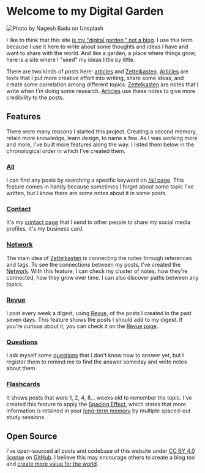 # Welcome to my Digital Garden

![Photo by <a href="https://unsplash.com/@nagesh?utm_source=unsplash&utm_medium=referral&utm_content=creditCopyText">Nagesh Badu</a> on <a href="/s/photos/garden?utm_source=unsplash&utm_medium=referral&utm_content=creditCopyText">Unsplash</a>](https://arantespp.com/images/nagesh-badu-vYcH7pI6v1Q-unsplash.jpg)

I like to think that this site [is my "digital garden," not a blog](https://joelhooks.com/digital-garden). I use this term because I use it here to write about some thoughts and ideas I have and want to share with the world. And like a garden, a place where things grow, here is a site where I "seed" my ideas little by little.

There are two kinds of posts here: [articles](/articles) and [Zettelkasten](/zettelkasten). [Articles](/articles) are texts that I put more creative effort into writing, share some ideas, and create some correlation among different topics. [Zettelkasten](/zettelkasten) are notes that I write when I'm doing some research. [Articles](/articles) use these notes to give more credibility to the posts.

## Features

There were many reasons I started this project. Creating a second memory, retain more knowledge, learn design, to name a few. As I was working more and more, I've built more features along the way. I listed them below in the chronological order in which I've created them.

### [All](/all)

I can find any posts by searching a specific keyword on [/all page](/all). This feature comes in handy because sometimes I forget about some topic I've written, but I know there are some notes about it in some posts.

### [Contact](/contact)

It's my [contact page](/contact) that I send to other people to share my social media profiles. It's my business card.

### [Network](/network)

The main idea of [Zettelkasten](/zettelkasten) is connecting the notes through references and tags. To see the connections between my posts, I've created the [Network](/network). With this feature, I can check my cluster of notes, how they're connected, how they grow over time. I can also discover paths between any topics.

### [Revue](/revue)

I post every week a digest, using [Revue](https://www.getrevue.co/profile/arantespp), of the posts I created in the past seven days. This feature shows the posts I should add to my digest. If you're curious about it, you can check it on the [Revue page](/revue).

### [Questions](/questions)

I ask myself some [questions](/questions) that I don't know how to answer yet, but I register them to remind me to find the answer someday and write notes about them.

### [Flashcards](/flashcards)

It shows posts that were 1, 2, 4, 8... weeks old to remember the topic. I've created this feature to apply the [Spacing Effect](/zettelkasten/spacing-effect-learning), which states that more information is retained in your [long-term memory](/zettelkasten/long-term-memory) by multiple spaced-out study sessions.

## Open Source

I've open-sourced all posts and codebase of this website under [CC BY 4.0 license](/license) on [GitHub](https://github.com/arantespp/arantespp.com). I believe this may encourage others to create a blog too and [create more value for the world](/articles/a-letter-to-my-friend-create).
